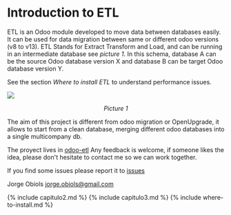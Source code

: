 # Introduction to ETL

ETL is an Odoo module developed to move data between databases easily. 
It can be used for data migration between same or different odoo versions 
(v8 to v13). 
ETL Stands for Extract Transform and Load, and can be running in an 
intermediate database see *picture 1*. In this schema, database A can be the 
source Odoo database version X and database B can be target Odoo database version Y.

See the section *Where to install ETL* to understand performance issues.

![](/assets/img/etl-dbs.png)
*<center>Picture 1</center>*

The aim of this project is different from odoo migration or OpenUpgrade, it 
allows to start from a clean database, merging  different odoo databases into 
a single multicompany db.

The proyect lives in [odoo-etl](https://github.com/jobiols/odoo-etl) Any feedback 
is welcome, if someone likes the idea, please don't hesitate to contact me so 
we can work together. 

If you find some issues please report it to [issues](https://github.com/jobiols/odoo-etl/issues)

Jorge Obiols <jorge.obiols@gmail.com>

{% include capitulo2.md %}
{% include capitulo3.md %}
{% include where-to-install.md %}
